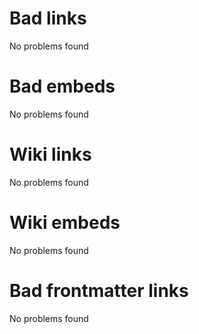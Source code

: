 # Bad links
No problems found

# Bad embeds
No problems found

# Wiki links
No problems found

# Wiki embeds
No problems found

# Bad frontmatter links
No problems found

